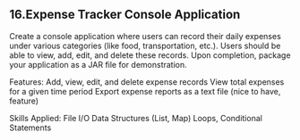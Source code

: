 ## 16.Expense Tracker Console Application
Create a console application where users can record their daily expenses under various categories (like food, transportation, etc.). Users should be able to view, add, edit, and delete these records.  Upon completion, package your application as a JAR file for demonstration.

Features:
Add, view, edit, and delete expense records
View total expenses for a given time period
Export expense reports as a text file (nice to have, feature)

Skills Applied:
File I/O
Data Structures (List, Map)
Loops, Conditional Statements
